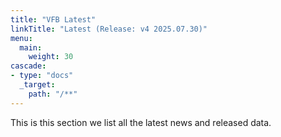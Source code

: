 ```yaml
---
title: "VFB Latest"
linkTitle: "Latest (Release: v4 2025.07.30)"
menu:
  main:
    weight: 30
cascade:
- type: "docs"
  _target:
    path: "/**"
---
```



This is this section we list all the latest news and released data.


